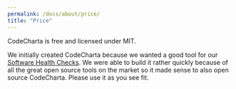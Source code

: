 ```yaml
---
permalink: /docs/about/price/
title: "Price"
---
```


CodeCharta is free and licensed under MIT.

We initially created CodeCharta because we wanted a good tool for our [Software Health Checks](https://www.maibornwolff.de/en/service/software-health-check/). We were able to build it rather quickly because of all the great open source tools on the market so it made sense to also open source CodeCharta. Please use it as you see fit.
